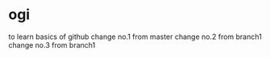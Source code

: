 # ogi
to learn basics of github
change no.1 from master
change no.2 from branch1
change no.3 from branch1
